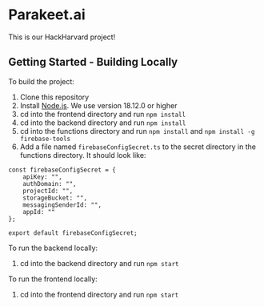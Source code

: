 # Parakeet.ai

This is our HackHarvard project!

## Getting Started - Building Locally
To build the project:
1. Clone this repository
2. Install [Node.js](https://nodejs.org/en/download/). We use version 18.12.0 or higher
3. cd into the frontend directory and run `npm install`
4. cd into the backend directory and run `npm install`
5. cd into the functions directory and run `npm install` and `npm install -g firebase-tools`
6. Add a file named `firebaseConfigSecret.ts` to the secret directory in the functions directory. It should look like:
```
const firebaseConfigSecret = {
    apiKey: "",
    authDomain: "",
    projectId: "",
    storageBucket: "",
    messagingSenderId: "",
    appId: ""
};

export default firebaseConfigSecret;
```

To run the backend locally:
1. cd into the backend directory and run `npm start`

To run the frontend locally:
1. cd into the frontend directory and run `npm start`
